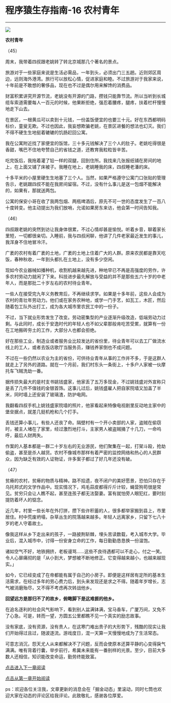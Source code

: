 # 程序猿生存指南-16 农村青年 #

****

![](https://user-gold-cdn.xitu.io/2018/11/22/1673904f0dedd00e?imageView2/0/w/1280/h/960/ignore-error/1)

**农村青年**

（45）

周末，我带着四叔跟老姚转了转北京城那几个著名的景点。

旅游对于一些家庭来说是生活必需品，一年到头，必须出门三五趟。近则郊区周边，远则海外港湾。旅行可以放松心情，促进家庭和睦。不过旅游对于我家来说，十年前是不敢想的奢侈品，现在也不过是偶尔用来解馋的消费品。

财富积累讲究开源节流，老姚没有开源的门路，攒钱只能靠节流。所以当听到长城缆车索道需要每人一百元的时候，他果断拒绝，强忍着腰疼，腿疼，扶着栏杆慢慢地走下山去。

在景区，一根黄瓜可以卖到十元钱，一份盖饭便宜的也要三十元。好在东西都明码标价，童叟无欺。不过也因此，我妄想欺骗老姚，在景区进餐的想法也幻灭。我们不得不硬生生地挺着辘辘的饥肠赶回公寓。

我在公寓附近找了家便宜的饭馆，三十多元钱解决了三个人的肚子。老姚吃得很是香甜，嘴巴不住地夸赞自己的省钱之道，还教育我粒粒皆辛苦。

吃完饭后，我拖着灌了铅一样的双腿，回到住所。我找来几张报纸铺在房间的地上，在上面又铺了床被子。我睡在地上，老姚睡我的床，四叔睡老潘的床。

十多平米的小屋里硬生生地塞了三个人。当然，如果严格遵守公寓门口张贴的管理告示，老姚跟四叔不能在我房间留宿。不过，没有什么事儿是送一包烟不能解决的，如果有，那就送两包。

公寓的保安小哥在收了我两包烟、两瓶啤酒后，原先不可一世的态度发生了一百八十度转变。他主动提出为我们放哨，允诺如果房东来访，他会第一时间告知我。

（46）

四叔跟老姚的突然到访让我身体很累，不过心情却甚是愉悦。听着乡音，聊着家长里短，一切都很亲切。入睡前，我与四叔闲聊，他讲了几件老家最近发生的事儿，我浑身不住地冒冷汗。

广袤的农村有着广袤的土地，广袤的土地上住着广大的人群。原来农民都是靠天吃饭，春种秋收，一年到头都扎在土地上，没有多少空闲。

现如今农业器械如播种机，收割机越来越先进，种地早已不再是高强度的劳作，许多农村劳动力就闲了下来。科技进步最先解放与受益的并不是那些五六十岁的中老年人，而是那批二十岁左右的农村待业青年。

一些人在接受完九年义务教育后，不再继续求学。如果是十多年前，这些人会成为农村的青壮年劳动力。他们或在家务农种地，或学一门手艺，如瓦工，木匠，然后随着包工队外出打工，成为各大城市里农民工中的一份子。

不过，当下就业形势发生了改变。劳动密集型的产业逐渐升级改造，低端劳动力过剩。与此同时，成长于安逸时代的年轻人也不如父辈那般肯吃苦受累，就算有一份在工地搬砖夯土的工作，大部分人也都会拒绝。

好在那些工业，制造业或者服务业比较发达的省份里，待业青年可以去工厂做流水线上的工人，或者去饭店歌厅当服务员，赚钱养家倒也不成问题。

不过在一些仍然以农业为主的省份，可供待业青年从事的工作并不多，于是这群人就走上了另外的道路。就在一个月前，我们村东头一条街上，十多户人家被一伙摩托车飞贼洗劫一番。

据传损失最大的是村支书姚钱盛家，他家丢了五万多现金，不过姚钱盛对外宣称只是丢了几件不值钱的金银首饰。这事儿过后，姚钱盛雇人把自家院墙又加盖了半米，同时墙上还安装了玻璃渣，防护电网。

我翻看四叔手机上姚钱盛家院墙的照片，他家看起来特像电视剧里反动地主家中的堡垒据点，就差几挺机枪和几个打手。

丢钱还算小事儿，有些人还丧了命。隔壁村有一个开小卖部的人家，盗贼在偷窃时，被主人堵在了家里，经过激烈地打斗，主家男人被盗贼捅了十几刀，一命呜呼，最后人财两失。

作案的人基本都是一群二十岁左右的无业游民，他们聚集在一起，打架斗殴，抢劫偷盗，甚至是杀人越货。农村不像城市那样有着严密的监控网络和热心的人民群众，因为缺乏有效的人证物证，许多案子都过了好几年还没有破。

（47）

贫瘠的农村，贫瘠的物质与精神。路不拾遗，夜不闭户的美好愿景，恐怕只存在于乌托邦式的文学作品中。现实情况下，鸡毛蒜皮都得斤斤计较，蝇营狗苟很是常见。贫穷只会让人瞧不起，甚至连孩子都无法娶妻。富有就怕旁人眼犯红，要时刻提防着坏人的惦念。

近几年，村里一些长年在外打拼，攒下些许积蓄的人，很多都举家搬到县上，市里居住。村中荒废坍塌，杂草丛生的院落越来越多。年轻人远离家乡，只留下七八十岁的老人守着故土。

像我这样从乡下走出来的孩子，一路披荆斩棘，埋头苦读数载，考入城市大学。毕业后，混入城市中，讨得一份安身立命的工作，每日勤勤恳恳换一份温饱。

诸如空气不好，地铁拥挤，老板谩骂......这些不良待遇都可以不走心，付之一笑。令人心扉痛彻的是「从小到大，梦想被不断地修正。它变得越来越小，也越来越现实。」

如今，它已经变成了在帝都能有属于自己的小房子。即便是这样居有定所的基本生活需求，在经过多年的劳心费力后，到头来发现还是求之不得。随着年岁增长，志气被消磨殆尽，又不得不考虑再次转战他乡。

**回望远方是那归不了的故乡，俯瞰脚下是这难捱的他乡。**

在追名逐利的社会风气影响下，看到别人盆满钵满，宝马香车，广厦万间，又免不了心急。可是，转而一望，方圆五公里都瞧不见一个真实的励志故事。

没有家底，没有资源，没有贵人，在这寒门难出贵子的大形势下，残酷的现实让我们开始得过且过，随波逐流。游戏度日，混一天算一天慢慢地成为了生活常态。

可意志消沉，怨天尤人从来都解决不了问题，反而会使原本还算平静的心变得戾气满满。唯有背着行囊，举步前行，希冀未来能有一番别样的光景。至少，目前大多数人还相信，知识能改变命运，勤劳终能致富。

[点击进入下一章阅读]( https://juejin.im/post/5bf76c6c6fb9a049c6437d9c )

[点击从第一章开始阅读]( https://juejin.im/post/5be15a20f265da614c4c4487 )

ps：欢迎各位关注我，文章更新的消息会在「掘金动态」里滚动，同时七筒也欢迎大家在动态的评论区给我评论。此致敬礼，感谢各位厚爱。